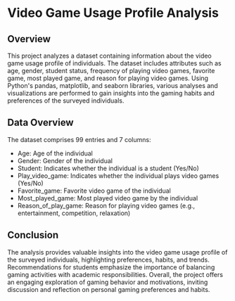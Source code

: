 # Video Game Usage Profile Analysis

## Overview
This project analyzes a dataset containing information about the video game usage profile of individuals. The dataset includes attributes such as age, gender, student status, frequency of playing video games, favorite game, most played game, and reason for playing video games. Using Python's pandas, matplotlib, and seaborn libraries, various analyses and visualizations are performed to gain insights into the gaming habits and preferences of the surveyed individuals.

## Data Overview
The dataset comprises 99 entries and 7 columns:
- Age: Age of the individual
- Gender: Gender of the individual
- Student: Indicates whether the individual is a student (Yes/No)
- Play_video_game: Indicates whether the individual plays video games (Yes/No)
- Favorite_game: Favorite video game of the individual
- Most_played_game: Most played video game by the individual
- Reason_of_play_game: Reason for playing video games (e.g., entertainment, competition, relaxation)


## Conclusion
The analysis provides valuable insights into the video game usage profile of the surveyed individuals, highlighting preferences, habits, and trends. Recommendations for students emphasize the importance of balancing gaming activities with academic responsibilities. Overall, the project offers an engaging exploration of gaming behavior and motivations, inviting discussion and reflection on personal gaming preferences and habits.



